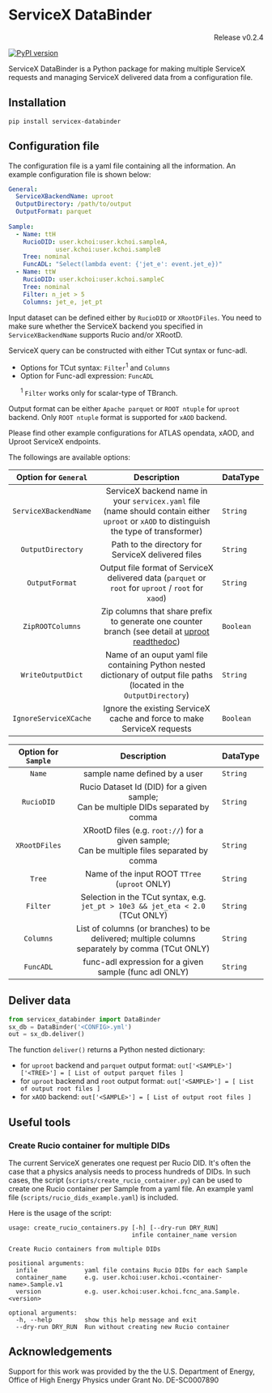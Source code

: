# ServiceX DataBinder

<p align="right"> Release v0.2.4 </p>

[![PyPI version](https://badge.fury.io/py/servicex-databinder.svg)](https://badge.fury.io/py/servicex-databinder)

ServiceX DataBinder is a Python package for making multiple ServiceX requests and managing ServiceX delivered data from a configuration file. 

<!-- [`ServiceX`](https://github.com/ssl-hep/ServiceX) is a scalable HEP event data extraction, transformation and delivery system. 

['ServiceX Client library'](https://github.com/ssl-hep/ServiceX_frontend) provides  --> 

## Installation

```shell
pip install servicex-databinder
```

## Configuration file

The configuration file is a yaml file containing all the information.
An example configuration file is shown below:

```yaml
General:
  ServiceXBackendName: uproot
  OutputDirectory: /path/to/output
  OutputFormat: parquet
  
Sample:
  - Name: ttH
    RucioDID: user.kchoi:user.kchoi.sampleA, 
             user.kchoi:user.kchoi.sampleB
    Tree: nominal
    FuncADL: "Select(lambda event: {'jet_e': event.jet_e})"
  - Name: ttW
    RucioDID: user.kchoi:user.kchoi.sampleC
    Tree: nominal
    Filter: n_jet > 5 
    Columns: jet_e, jet_pt
```

Input dataset can be defined either by `RucioDID` or `XRootDFiles`. You need to make sure whether the ServiceX backend you specified in `ServiceXBackendName` supports Rucio and/or XRootD. 

ServiceX query can be constructed with either TCut syntax or func-adl.
- Options for TCut syntax: `Filter`<sup>1</sup> and `Columns`
- Option for Func-adl expression: `FuncADL`

&nbsp; &nbsp; &nbsp; <sup>1</sup> `Filter` works only for scalar-type of TBranch.

Output format can be either `Apache parquet` or `ROOT ntuple` for `uproot` backend. Only `ROOT ntuple` format is supported for `xAOD` backend.

Please find other example configurations for ATLAS opendata, xAOD, and Uproot ServiceX endpoints.


The followings are available options:

<!-- `General` block: -->
| Option for `General` | Description       | DataType |
|:--------:|:------:|:------|
| `ServiceXBackendName` | ServiceX backend name in your `servicex.yaml` file <br> (name should contain either `uproot` or `xAOD` to distinguish the type of transformer) | `String` |
| `OutputDirectory` | Path to the directory for ServiceX delivered files | `String` |
| `OutputFormat` | Output file format of ServiceX delivered data (`parquet` or `root` for `uproot` / `root` for `xaod`) | `String` |
| `ZipROOTColumns` | Zip columns that share prefix to generate one counter branch (see detail at [uproot readthedoc](https://uproot.readthedocs.io/en/latest/basic.html#writing-ttrees-to-a-file)) | `Boolean` |
| `WriteOutputDict` | Name of an ouput yaml file containing Python nested dictionary of output file paths (located in the `OutputDirectory`) | `String` |
| `IgnoreServiceXCache` | Ignore the existing ServiceX cache and force to make ServiceX requests | `Boolean` |

| Option for `Sample` | Description       |DataType |
|:--------:|:------:|:------|
| `Name`   | sample name defined by a user |`String` |
| `RucioDID` | Rucio Dataset Id (DID) for a given sample; <br> Can be multiple DIDs separated by comma |`String` |
| `XRootDFiles` | XRootD files (e.g. `root://`) for a given sample; <br> Can be multiple files separated by comma |`String` |
| `Tree` | Name of the input ROOT `TTree` (`uproot` ONLY) |`String` |
| `Filter` | Selection in the TCut syntax, e.g. `jet_pt > 10e3 && jet_eta < 2.0` (TCut ONLY) |`String` |
| `Columns` | List of columns (or branches) to be delivered; multiple columns separately by comma (TCut ONLY) |`String` |
| `FuncADL` | func-adl expression for a given sample (func adl ONLY) |`String` |

 <!-- Options exclusively for TCut syntax (CANNOT combine with the option `FuncADL`) -->

 <!-- Option for func-adl expression (CANNOT combine with the option `Fitler` and `Columns`) -->

<!-- ## Installation

```python
pip -m install servicex_databinder
``` -->

## Deliver data

```python
from servicex_databinder import DataBinder
sx_db = DataBinder('<CONFIG>.yml')
out = sx_db.deliver()
```

The function `deliver()` returns a Python nested dictionary: 
- for `uproot` backend and `parquet` output format: `out['<SAMPLE>']['<TREE>'] = [ List of output parquet files ]`
- for `uproot` backend and `root` output format: `out['<SAMPLE>'] = [ List of output root files ]`
- for `xAOD` backend: `out['<SAMPLE>'] = [ List of output root files ]`


<!-- ## Currently available 
- Dataset as Rucio DID + Input file format is ROOT TTree + ServiceX delivers output in parquet format
- Dataset as Rucio DID + Input file format is ATLAS xAOD + ServiceX delivers output in ROOT TTree format
- Dataset as XRootD + Input file format is ROOT TTree + ServiceX delivers output in parquet format -->

## Useful tools

### Create Rucio container for multiple DIDs

The current ServiceX generates one request per Rucio DID. 
It's often the case that a physics analysis needs to process hundreds of DIDs.
In such cases, the script (`scripts/create_rucio_container.py`) can be used to create one Rucio container per Sample from a yaml file.
An example yaml file (`scripts/rucio_dids_example.yaml`) is included.

Here is the usage of the script:

```shell
usage: create_rucio_containers.py [-h] [--dry-run DRY_RUN]
                                  infile container_name version

Create Rucio containers from multiple DIDs

positional arguments:
  infile             yaml file contains Rucio DIDs for each Sample
  container_name     e.g. user.kchoi:user.kchoi.<container-name>.Sample.v1
  version            e.g. user.kchoi:user.kchoi.fcnc_ana.Sample.<version>

optional arguments:
  -h, --help         show this help message and exit
  --dry-run DRY_RUN  Run without creating new Rucio container

```

## Acknowledgements

Support for this work was provided by the the U.S. Department of Energy, Office of High Energy Physics under Grant No. DE-SC0007890